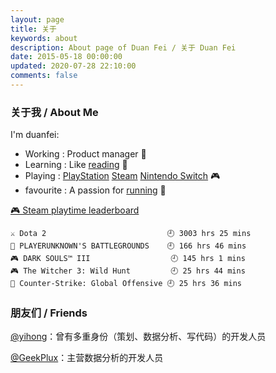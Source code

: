 ```yaml
---
layout: page
title: 关于
keywords: about
description: About page of Duan Fei / 关于 Duan Fei
date: 2015-05-18 00:00:00
updated: 2020-07-28 22:10:00
comments: false
---
```


### 关于我 / About Me

I'm duanfei:
- Working : Product manager 🔭
- Learning : Like [reading](https://www.douban.com/people/137566058/) 📖
- Playing : [PlayStation](http://psnine.com/psnid/axmiao) [Steam](https://steamcommunity.com/id/duanf/) [Nintendo Switch]() 🎮
- favourite : A passion for [running](https://run.duangfei.org/) 🏃

<!-- steam-box start -->
<a href="https://gist.github.com/58443ff7f75e2911513f8b3016b49955" target="_blank">🎮 Steam playtime leaderboard</a>
```
⚔️ Dota 2                           🕘 3003 hrs 25 mins
🍳 PLAYERUNKNOWN'S BATTLEGROUNDS    🕘 166 hrs 46 mins
🎮 DARK SOULS™ III                  🕘 145 hrs 1 mins
🎮 The Witcher 3: Wild Hunt         🕘 25 hrs 44 mins
🔫 Counter-Strike: Global Offensive 🕘 25 hrs 36 mins
```
<!-- Powered by https://github.com/YouEclipse/steam-box . -->
<!-- steam-box end -->

### 朋友们 / Friends
[@yihong](https://yihong.run/)：曾有多重身份（策划、数据分析、写代码）的开发人员   

[@GeekPlux](https://geekplux.com/)：主营数据分析的开发人员
